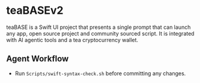 # teaBASEv2

teaBASE is a Swift UI project that presents a single prompt that can launch
any app, open source project and community sourced script. It is integrated
with AI agentic tools and a tea cryptocurrency wallet.

## Agent Workflow

- Run `Scripts/swift-syntax-check.sh` before committing any changes.
